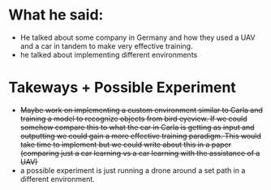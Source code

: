 # What he said:
* He talked about some company in Germany and how they used a UAV and a car in tandem to make very effective training.
* he talked about implementing different environments

# Takeways + Possible Experiment
* ~~Maybe work on implementing a custom environment similar to Carla and training a model to recognize objects from bird eyeview. If we could somehow compare this to what the car in Carla is getting as input and outputting we could gain a more effective training paradigm. This would take time to implement but we could write about this in a paper (comparing just a car learning vs a car learning with the assistance of a UAV)~~
* a possible experiment is just running a drone around a set path in a different environment. 
